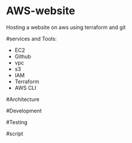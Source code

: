 # AWS-website
Hosting a website on aws using terraform and git

#services and Tools:
- EC2
- Github
- vpc 
- s3
- IAM
- Terraform
-  AWS CLI

#Architecture

#Development

#Testing

#script
